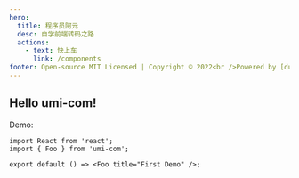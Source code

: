 ```yaml
---
hero:
  title: 程序员阿元
  desc: 自学前端转码之路
  actions:
    - text: 快上车
      link: /components
footer: Open-source MIT Licensed | Copyright © 2022<br />Powered by [dumi](https://d.umijs.org)
---
```


## Hello umi-com!

Demo:

```tsx
import React from 'react';
import { Foo } from 'umi-com';

export default () => <Foo title="First Demo" />;
```
